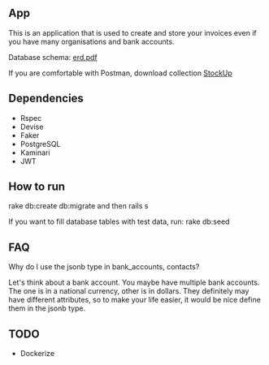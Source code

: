 ## App

This is an application that is used to create and store your invoices even if you have many organisations and bank accounts.

Database schema: <a href="https://github.com/ElOtro/stockuprb-api/blob/master/erd.pdf">erd.pdf</a>

If you are comfortable with Postman, download collection <a href="StockUp.postman_collection.json">StockUp</a>

## Dependencies

- Rspec
- Devise
- Faker
- PostgreSQL
- Kaminari
- JWT

## How to run

rake db:create db:migrate and then rails s

If you want to fill database tables with test data, run: 
rake db:seed

## FAQ

Why do I use the jsonb type in bank_accounts, contacts? 

Let's think about a bank account. You maybe have multiple bank accounts. The one is in a national currency, other is in dollars. They definitely may have different attributes, so to make your life easier, it would be nice define them in the jsonb type.

## TODO

- Dockerize 